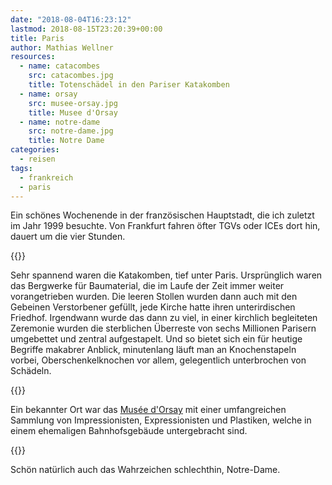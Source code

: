 ```yaml
---
date: "2018-08-04T16:23:12"
lastmod: 2018-08-15T23:20:39+00:00
title: Paris
author: Mathias Wellner
resources:
  - name: catacombes
    src: catacombes.jpg
    title: Totenschädel in den Pariser Katakomben
  - name: orsay
    src: musee-orsay.jpg
    title: Musee d'Orsay
  - name: notre-dame
    src: notre-dame.jpg
    title: Notre Dame
categories:
  - reisen
tags:
  - frankreich
  - paris
---
```

Ein schönes Wochenende in der französischen Hauptstadt, die ich zuletzt im Jahr 1999 besuchte. Von Frankfurt fahren öfter TGVs oder ICEs dort hin, dauert um die vier Stunden. 
<!--more-->

{{<responsive-image name="catacombes">}}

Sehr spannend waren die Katakomben, tief unter Paris. Ursprünglich waren das Bergwerke für Baumaterial, die im Laufe der Zeit immer weiter vorangetrieben wurden. Die leeren Stollen wurden dann auch mit den Gebeinen Verstorbener gefüllt, jede Kirche hatte ihren unterirdischen Friedhof. Irgendwann wurde das dann zu viel, in einer kirchlich begleiteten Zeremonie wurden die sterblichen Überreste von sechs Millionen Parisern umgebettet und zentral aufgestapelt. Und so bietet sich ein für heutige Begriffe makabrer Anblick, minutenlang läuft man an Knochenstapeln vorbei, Oberschenkelknochen vor allem, gelegentlich unterbrochen von Schädeln. 

{{<responsive-image name="orsay">}}

Ein bekannter Ort war das [Musée d'Orsay](http://www.musee-orsay.fr/de/startseite.html?cHash=23f8ad1e47) mit einer umfangreichen Sammlung von Impressionisten, Expressionisten und Plastiken, welche in einem ehemaligen Bahnhofsgebäude untergebracht sind. 

{{<responsive-image name="notre-dame">}}

Schön natürlich auch das Wahrzeichen schlechthin, Notre-Dame. 
